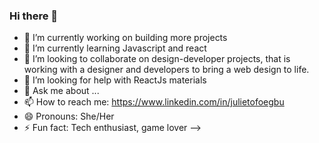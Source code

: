 ### Hi there 👋

- 🔭 I’m currently working on building more projects
- 🌱 I’m currently learning Javascript and react
- 👯 I’m looking to collaborate on design-developer projects, that is working with a designer and developers to bring a web design to life.
- 🤔 I’m looking for help with ReactJs materials 
- 💬 Ask me about ...
- 📫 How to reach me: https://www.linkedin.com/in/julietofoegbu
- 😄 Pronouns: She/Her
- ⚡ Fun fact: Tech enthusiast, game lover
-->
